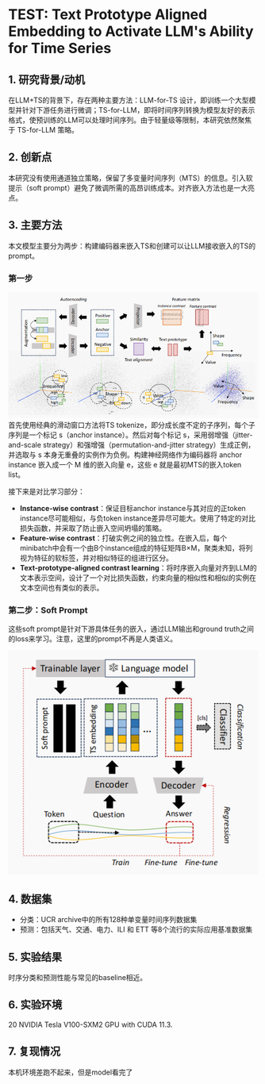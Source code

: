 # TEST: Text Prototype Aligned Embedding to Activate LLM's Ability for Time Series

## 1. 研究背景/动机
在LLM+TS的背景下，存在两种主要方法：LLM-for-TS 设计，即训练一个大型模型并针对下游任务进行微调；TS-for-LLM，即将时间序列转换为模型友好的表示格式，使预训练的LLM可以处理时间序列。由于轻量级等限制，本研究依然聚焦于 TS-for-LLM 策略。

## 2. 创新点
本研究没有使用通道独立策略，保留了多变量时间序列（MTS）的信息。引入软提示（soft prompt）避免了微调所需的高昂训练成本。对齐嵌入方法也是一大亮点。

## 3. 主要方法
本文模型主要分为两步：构建编码器来嵌入TS和创建可以让LLM接收嵌入的TS的prompt。

### 第一步
![示意图](/pic/test/1.jpg)
首先使用经典的滑动窗口方法将TS tokenize，即分成长度不定的子序列，每个子序列是一个标记 s（anchor instance）。然后对每个标记 s，采用弱增强（jitter-and-scale strategy）和强增强（permutation-and-jitter strategy）生成正例，并选取与 s 本身无重叠的实例作为负例。构建神经网络作为编码器将 anchor instance 嵌入成一个 M 维的嵌入向量 e，这些 e 就是最初MTS的嵌入token list。

接下来是对比学习部分：
- **Instance-wise contrast**：保证目标anchor instance与其对应的正token instance尽可能相似，与负token instance差异尽可能大。使用了特定的对比损失函数，并采取了防止嵌入空间坍塌的策略。
- **Feature-wise contrast**：打破实例之间的独立性。在嵌入后，每个minibatch中会有一个由B个instance组成的特征矩阵B×M，聚类未知，将列视为特征的软标签，并对相似特征的组进行区分。
- **Text-prototype-aligned contrast learning**：将时序嵌入向量对齐到LLM的文本表示空间，设计了一个对比损失函数，约束向量的相似性和相似的实例在文本空间也有类似的表示。

### 第二步：Soft Prompt
这些soft prompt是针对下游具体任务的嵌入，通过LLM输出和ground truth之间的loss来学习。注意，这里的prompt不再是人类语义。


![整体架构图](/pic/test/structure.jpg)

## 4. 数据集
- 分类：UCR archive中的所有128种单变量时间序列数据集
- 预测：包括天气、交通、电力、ILI 和 ETT 等8个流行的实际应用基准数据集

## 5. 实验结果
时序分类和预测性能与常见的baseline相近。

## 6. 实验环境
20 NVIDIA Tesla V100-SXM2 GPU with CUDA 11.3.

## 7. 复现情况
本机环境差跑不起来，但是model看完了
